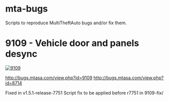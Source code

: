 # mta-bugs
Scripts to reproduce MultiTheftAuto bugs and/or fix them.

# 9109 - Vehicle door and panels desync

[![9109](http://img.youtube.com/vi/vo3AsCx2m38/0.jpg)](http://www.youtube.com/watch?v=vo3AsCx2m38 "9109")

http://bugs.mtasa.com/view.php?id=9109
http://bugs.mtasa.com/view.php?id=8714

Fixed in v1.5.1-release-7751
Script fix to be applied before r7751 in 9109-fix/
